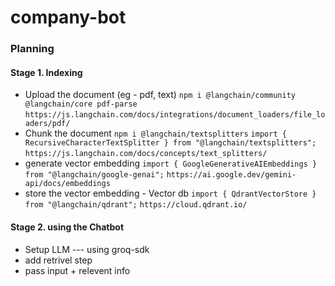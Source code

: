 # company-bot
### Planning
#### Stage 1. Indexing
- Upload the document (eg - pdf, text) 
  `npm i @langchain/community @langchain/core pdf-parse`
   ``https://js.langchain.com/docs/integrations/document_loaders/file_loaders/pdf/``
- Chunk the document 
   `npm i @langchain/textsplitters`
   `import { RecursiveCharacterTextSplitter } from "@langchain/textsplitters";`
   ``https://js.langchain.com/docs/concepts/text_splitters/``
- generate vector embedding
  `import { GoogleGenerativeAIEmbeddings } from "@langchain/google-genai";`
  ``https://ai.google.dev/gemini-api/docs/embeddings``
- store the vector embedding - Vector db
   `import { QdrantVectorStore } from "@langchain/qdrant";`
   ``https://cloud.qdrant.io/``

#### Stage 2. using the Chatbot
- Setup LLM
  --- using groq-sdk
- add retrivel step
- pass input + relevent info
